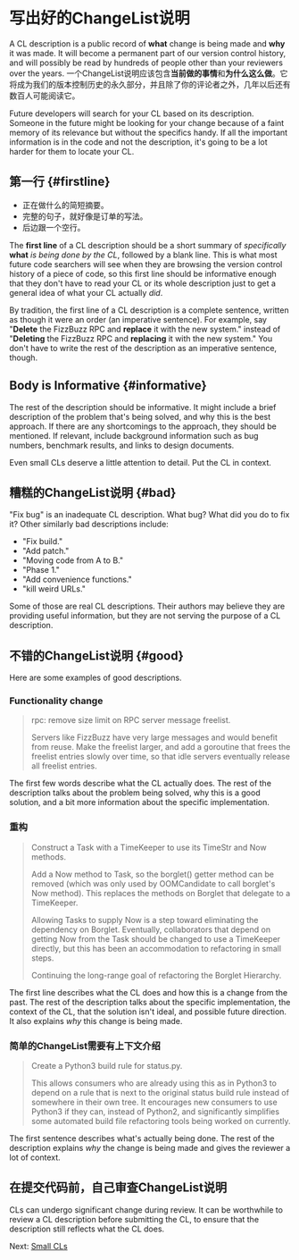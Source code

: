 # 写出好的ChangeList说明



A CL description is a public record of **what** change is being made and **why**
it was made. It will become a permanent part of our version control history, and
will possibly be read by hundreds of people other than your reviewers over the
years.
一个ChangeList说明应该包含**当前做的事情**和**为什么这么做**。它将成为我们的版本控制历史的永久部分，并且除了你的评论者之外，几年以后还有数百人可能阅读它。

Future developers will search for your CL based on its description. Someone in
the future might be looking for your change because of a faint memory of its
relevance but without the specifics handy. If all the important information is
in the code and not the description, it's going to be a lot harder for them to
locate your CL.

## 第一行 {#firstline}

*   正在做什么的简短摘要。
*   完整的句子，就好像是订单的写法。
*   后边跟一个空行。

The **first line** of a CL description should be a short summary of
*specifically* **what** *is being done by the CL*, followed by a blank line.
This is what most future code searchers will see when they are browsing the
version control history of a piece of code, so this first line should be
informative enough that they don't have to read your CL or its whole description
just to get a general idea of what your CL actually *did*.

By tradition, the first line of a CL description is a complete sentence, written
as though it were an order (an imperative sentence). For example, say
\"**Delete** the FizzBuzz RPC and **replace** it with the new system." instead
of \"**Deleting** the FizzBuzz RPC and **replacing** it with the new system."
You don't have to write the rest of the description as an imperative sentence,
though.

## Body is Informative {#informative}

The rest of the description should be informative. It might include a brief
description of the problem that's being solved, and why this is the best
approach. If there are any shortcomings to the approach, they should be
mentioned. If relevant, include background information such as bug numbers,
benchmark results, and links to design documents.

Even small CLs deserve a little attention to detail. Put the CL in context.

## 糟糕的ChangeList说明 {#bad}

"Fix bug" is an inadequate CL description. What bug? What did you do to fix it?
Other similarly bad descriptions include:

-   "Fix build."
-   "Add patch."
-   "Moving code from A to B."
-   "Phase 1."
-   "Add convenience functions."
-   "kill weird URLs."

Some of those are real CL descriptions. Their authors may believe they are
providing useful information, but they are not serving the purpose of a CL
description.

## 不错的ChangeList说明 {#good}

Here are some examples of good descriptions.

### Functionality change

> rpc: remove size limit on RPC server message freelist.
>
> Servers like FizzBuzz have very large messages and would benefit from reuse.
> Make the freelist larger, and add a goroutine that frees the freelist entries
> slowly over time, so that idle servers eventually release all freelist
> entries.

The first few words describe what the CL actually does. The rest of the
description talks about the problem being solved, why this is a good solution,
and a bit more information about the specific implementation.

### 重构

> Construct a Task with a TimeKeeper to use its TimeStr and Now methods.
>
> Add a Now method to Task, so the borglet() getter method can be removed (which
> was only used by OOMCandidate to call borglet's Now method). This replaces the
> methods on Borglet that delegate to a TimeKeeper.
>
> Allowing Tasks to supply Now is a step toward eliminating the dependency on
> Borglet. Eventually, collaborators that depend on getting Now from the Task
> should be changed to use a TimeKeeper directly, but this has been an
> accommodation to refactoring in small steps.
>
> Continuing the long-range goal of refactoring the Borglet Hierarchy.

The first line describes what the CL does and how this is a change from the
past. The rest of the description talks about the specific implementation, the
context of the CL, that the solution isn't ideal, and possible future direction.
It also explains *why* this change is being made.

### 简单的ChangeList需要有上下文介绍

> Create a Python3 build rule for status.py.
>
> This allows consumers who are already using this as in Python3 to depend on a
> rule that is next to the original status build rule instead of somewhere in
> their own tree. It encourages new consumers to use Python3 if they can,
> instead of Python2, and significantly simplifies some automated build file
> refactoring tools being worked on currently.

The first sentence describes what's actually being done. The rest of the
description explains *why* the change is being made and gives the reviewer a lot
of context.

## 在提交代码前，自己审查ChangeList说明

CLs can undergo significant change during review. It can be worthwhile to review
a CL description before submitting the CL, to ensure that the description still
reflects what the CL does.

Next: [Small CLs](small-cls.md)
